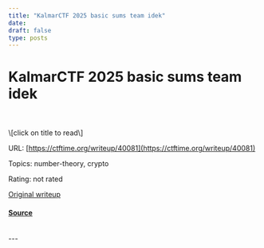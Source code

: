 ```yaml
---
title: "KalmarCTF 2025 basic sums team idek"
date: 
draft: false
type: posts
---
```

# KalmarCTF 2025 basic sums team idek

<br/>

<br/>
\[click on title to read\]

URL: [https://ctftime.org/writeup/40081](https://ctftime.org/writeup/40081)

Topics: number-theory, crypto 

Rating: not rated

[Original writeup](https://learn-cyber.net/writeup/basic-sums)

#### [Source](https://ctftime.org/writeup/40081)

<br/>
---

